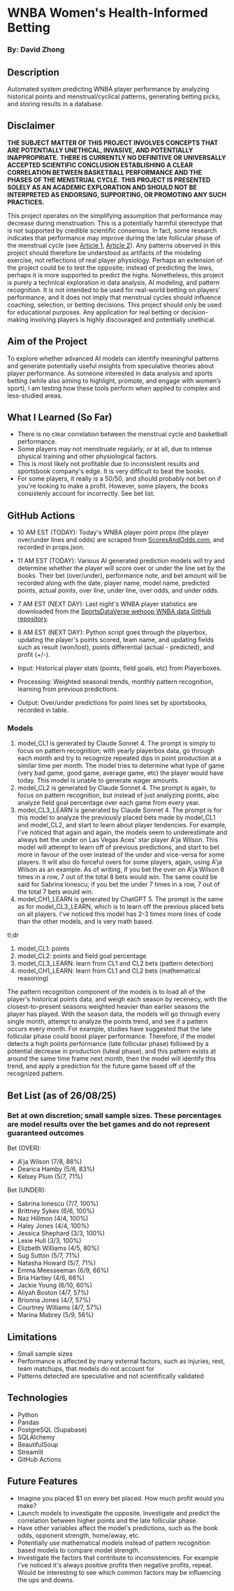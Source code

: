 # WNBA Women's Health-Informed Betting
### By: David Zhong

## Description
Automated system predicting WNBA player performance by analyzing historical points and menstrual/cyclical patterns, generating betting picks, and storing results in a database.

## Disclaimer
**THE SUBJECT MATTER OF THIS PROJECT INVOLVES CONCEPTS THAT ARE POTENTIALLY UNETHICAL, INVASIVE, AND POTENTIALLY INAPPROPRIATE.**
**THERE IS CURRENTLY NO DEFINITIVE OR UNIVERSALLY ACCEPTED SCIENTIFIC CONCLUSION ESTABLISHING A CLEAR CORRELATION BETWEEN BASKETBALL PERFORMANCE AND THE PHASES OF THE MENSTRUAL CYCLE.**
**THIS PROJECT IS PRESENTED SOLELY AS AN ACADEMIC EXPLORATION AND SHOULD NOT BE INTERPRETED AS ENDORSING, SUPPORTING, OR PROMOTING ANY SUCH PRACTICES.**

This project operates on the simplifying assumption that performance may decrease during menstruation. This is a potentially harmful stereotype that is not supported by credible scientific consensus. In fact, some research indicates that performance may improve during the late follicular phase of the menstrual cycle (see [Article 1](https://pubmed.ncbi.nlm.nih.gov/38059487/), [Article 2](https://pmc.ncbi.nlm.nih.gov/articles/PMC10047984/)). Any patterns observed in this project should therefore be understood as artifacts of the modeling exercise, not reflections of real player physiology. Perhaps an extension of the project could be to test the opposite; instead of predicting the lows, perhaps it is more supported to predict the highs. Nonetheless, this project is purely a technical exploration in data analysis, AI modeling, and pattern recognition. It is not intended to be used for real-world betting on players’ performance, and it does not imply that menstrual cycles should influence coaching, selection, or betting decisions. This project should only be used for educational purposes. Any application for real betting or decision-making involving players is highly discouraged and potentially unethical.

## Aim of the Project
To explore whether advanced AI models can identify meaningful patterns and generate potentially useful insights from speculative theories about player performance. As someone interested in data analysis and sports betting (while also aiming to highlight, promote, and engage with women’s sport), I am testing how these tools perform when applied to complex and less-studied areas.

## What I Learned (So Far)
- There is no clear correlation between the menstrual cycle and basketball performance.
- Some players may not menstruate regularly, or at all, due to intense physical training and other physiological factors.
- This is most likely not profitable due to inconsistent results and sportsbook company's edge. It is very difficult to beat the books.
- For some players, it really is a 50/50, and should probably not bet on if you're looking to make a profit. However, some players, the books consistenly account for incorrectly. See bet list.

## GitHub Actions
- 10 AM EST (TODAY): Today's WNBA player point props (the player over/under lines and odds) are scraped from [ScoresAndOdds.com](https://www.scoresandodds.com/wnba/props), and recorded in props.json.
- 11 AM EST (TODAY): Various AI generated prediction models will try and determine whether the player will score over or under the line set by the books. Their bet (over/under), performance note, and bet amount will be recorded along with the date, player name, model name, predicted points, actual points, over line, under line, over odds, and under odds.
- 7 AM EST (NEXT DAY): Last night's WNBA player statistics are downloaded from the [SportsDataVerse wehoop WNBA data GitHub repository](https://github.com/sportsdataverse/wehoop-wnba-data).
- 8 AM EST (NEXT DAY): Python script goes through the playerbox, updating the player's points scored, team name, and updating fields such as result (won/lost), points differential (actual - predicted), and profit (+/-).

- Input: Historical player stats (points, field goals, etc) from Playerboxes.
- Processing: Weighted seasonal trends, monthly pattern recognition, learning from previous predictions.
- Output: Over/under predictions for point lines set by sportsbooks, recorded in table.


### Models
1. model_CL1 is generated by Claude Sonnet 4. The prompt is simply to focus on pattern recognition; with yearly playerbox data, go through each month and try to recognize repeated dips in point production at a similar time per month. The model tries to determine what type of game (very bad game, good game, average game, etc) the player would have today. This model is unable to generate wager amounts.
2. model_CL2 is generated by Claude Sonnet 4. The prompt is again, to focus on pattern recognition, but instead of just analyzing points, also analyze field goal percentage over each game from every year.
3. model_CL3_LEARN is generated by Claude Sonnet 4. The prompt is for this model to analyze the previously placed bets made by model_CL1 and model_CL2, and start to learn about player tendencies. For example, I've noticed that again and again, the models seem to underestimate and always bet the under on Las Vegas Aces' star player A'ja Wilson. This model will attempt to learn off of previous predictions, and start to bet more in favour of the over instead of the under and vice-versa for some players. It will also do forceful overs for some players, again, using A'ja Wilson as an example. As of writing, if you bet the over on A'ja Wilson 8 times in a row, 7 out of the total 8 bets would win. The same could be said for Sabrina Ionescu; if you bet the under 7 times in a row, 7 out of the total 7 bets would win.
4. model_CH1_LEARN is generated by ChatGPT 5. The prompt is the same as for model_CL3_LEARN, which is to learn off the previous placed bets on all players. I've noticed this model has 2-3 times more lines of code than the other models, and is very math based.

tl;dr 
1. model_CL1: points
2. model_CL2: points and field goal percentage
3. model_CL3_LEARN: learn from CL1 and CL2 bets (pattern detection)
4. model_CH1_LEARN: learn from CL1 and CL2 bets (mathematical reasoning)
   
The pattern recognition component of the models is to load all of the player's historical points data, and weigh each season by recenecy, with the closest-to-present seasons weighted heavier than earlier seasons the player has played. With the season data, the models will go through every single month, attempt to analyze the points trend, and see if a pattern occurs every month. For example, studies have suggested that the late follicular phase could boost player performance. Therefore, if the model detects a high points performance (late follicular phase) followed by a potential decrease in production (luteal phase), and this pattern exists at around the same time frame next month, then the model will identify this trend, and apply a prediction for the future game based off of the recognized pattern.


## Bet List (as of 26/08/25)
### Bet at own discretion; small sample sizes. These percentages are model results over the bet games and do not represent guaranteed outcomes

Bet (OVER):
- A'ja Wilson (7/8, 88%)
- Dearica Hamby (5/6, 83%)
- Kelsey Plum (5/7, 71%)


Bet (UNDER):
- Sabrina Ionescu (7/7, 100%)
- Brittney Sykes (6/6, 100%)
- Naz Hillmon (4/4, 100%)
- Haley Jones (4/4, 100%)
- Jessica Shephard (3/3, 100%)
- Lexie Hull (3/3, 100%)
- Elizbeth Williams (4/5, 80%)
- Sug Sutton (5/7, 71%)
- Natasha Howard (5/7, 71%)
- Emma Meesseeman (6/9, 66%)
- Bria Hartley (4/6, 66%)
- Jackie Young (6/10, 60%)
- Aliyah Boston (4/7, 57%)
- Brionna Jones (4/7, 57%)
- Courtney Williams (4/7, 57%)
- Marina Mabrey (5/9, 56%)


## Limitations
- Small sample sizes
- Performance is affected by many external factors, such as injuries, rest, team matchups, that models do not account for
- Patterns detected are speculative and not scientifically validated

## Technologies
- Python
- Pandas
- PostgreSQL (Supabase)
- SQLAlchemy
- BeautifulSoup
- Streamlit
- GitHub Actions

## Future Features
- Imagine you placed $1 on every bet placed. How much profit would you make?
- Launch models to investigate the opposite. Investigate and predict the correlation between higher points and the late follicular phase.
- Have other variables affect the model's predictions, such as the book odds, opponent strength, home/away, etc.
- Potentially use mathematical models instead of pattern recognition based models to compare model strength.
- Investigate the factors that contribute to inconsistencies. For example I've noticed it's always positive profits then negative profits, repeat. Would be interesting to see which common factors may be influencing the ups and downs.

